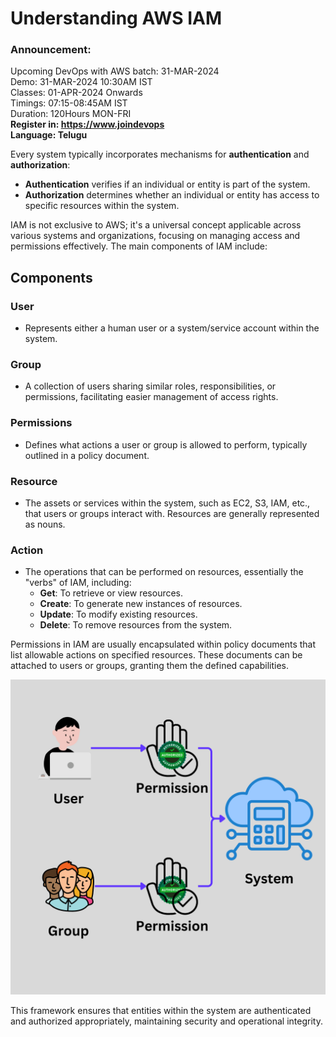# Understanding AWS IAM

### Announcement:
Upcoming DevOps with AWS batch: 31-MAR-2024 <br/>
Demo: 31-MAR-2024 10:30AM IST <br/>
Classes: 01-APR-2024 Onwards <br/>
Timings: 07:15-08:45AM IST <br/>
Duration: 120Hours MON-FRI <br/>
**Register in: https://www.joindevops** <br/>
**Language: Telugu** <br/>

Every system typically incorporates mechanisms for **authentication** and **authorization**:

- **Authentication** verifies if an individual or entity is part of the system.
- **Authorization** determines whether an individual or entity has access to specific resources within the system.

IAM is not exclusive to AWS; it's a universal concept applicable across various systems and organizations, focusing on managing access and permissions effectively. The main components of IAM include:

## Components

### User

- Represents either a human user or a system/service account within the system.

### Group

- A collection of users sharing similar roles, responsibilities, or permissions, facilitating easier management of access rights.

### Permissions

- Defines what actions a user or group is allowed to perform, typically outlined in a policy document.

### Resource

- The assets or services within the system, such as EC2, S3, IAM, etc., that users or groups interact with. Resources are generally represented as nouns.

### Action

- The operations that can be performed on resources, essentially the "verbs" of IAM, including:
  - **Get**: To retrieve or view resources.
  - **Create**: To generate new instances of resources.
  - **Update**: To modify existing resources.
  - **Delete**: To remove resources from the system.

Permissions in IAM are usually encapsulated within policy documents that list allowable actions on specified resources. These documents can be attached to users or groups, granting them the defined capabilities.

![IAM Overview](images/iam.png)

This framework ensures that entities within the system are authenticated and authorized appropriately, maintaining security and operational integrity.
